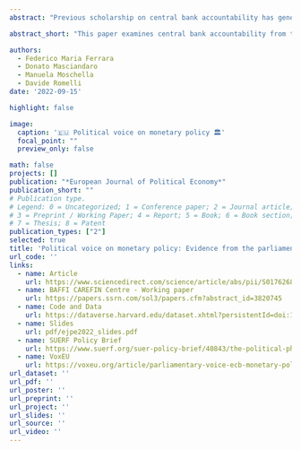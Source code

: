 ```yaml
---
abstract: "Previous scholarship on central bank accountability has generally focused on monetary authorities’ deeds and words while largely ignoring the other side of the accountability relationship, namely politicians' voice on monetary policy. This raises a fundamental question: what are central banks held accountable for by elected officials? To answer this question, we employ structural topic models on a new dataset of the Monetary Dialogues between the Members of the European Parliament (MEPs) and the President of the European Central Bank (ECB) from 1999 to 2019. Our findings are twofold. First, we uncover differences in how MEPs keep the ECB accountable for its primary, price stability objective. We show that European politicians also attempt to keep the central bank accountable for a broader set of issues that are connected with, but distinct from, the central bank’s primary goal. Second, we show that unemployment is a key explanatory variable for the political voice articulated by individual MEPs in accountability settings. In particular, higher rates of domestic unemployment lead MEPs to devote less voice on issues related to the ECB’s primary mission. These findings reveal the existence of a “political” Phillips curve reaction function, which enriches our understanding of the principal–agent accountability relationship between politicians and central bankers."

abstract_short: "This paper examines central bank accountability from the perspective of politicians' voice on monetary policy, using structural topic models on Monetary Dialogues between MEPs and the ECB President from 1999 to 2019. Findings reveal that MEPs hold the ECB accountable for issues beyond its primary price stability objective, with domestic unemployment rates significantly influencing MEPs' focus in accountability settings, suggesting a 'political' Phillips curve reaction function."

authors:
  - Federico Maria Ferrara
  - Donato Masciandaro
  - Manuela Moschella
  - Davide Romelli
date: '2022-09-15'

highlight: false

image:
  caption: '🇪🇺 Political voice on monetary policy 🏛️'
  focal_point: ""
  preview_only: false

math: false
projects: []
publication: "*European Journal of Political Economy*"
publication_short: ""
# Publication type.
# Legend: 0 = Uncategorized; 1 = Conference paper; 2 = Journal article;
# 3 = Preprint / Working Paper; 4 = Report; 5 = Book; 6 = Book section;
# 7 = Thesis; 8 = Patent
publication_types: ["2"]
selected: true
title: 'Political voice on monetary policy: Evidence from the parliamentary hearings of the European Central Bank'
url_code: ''
links:
  - name: Article
    url: https://www.sciencedirect.com/science/article/abs/pii/S0176268021001178?via%3Dihub
  - name: BAFFI CAREFIN Centre - Working paper
    url: https://papers.ssrn.com/sol3/papers.cfm?abstract_id=3820745
  - name: Code and Data
    url: https://dataverse.harvard.edu/dataset.xhtml?persistentId=doi:10.7910/DVN/PBNYL4
  - name: Slides
    url: pdf/ejpe2022_slides.pdf
  - name: SUERF Policy Brief
    url: https://www.suerf.org/suer-policy-brief/40843/the-political-phillips-curve-in-the-euro-area-parliamentary-voice-on-ecb-monetary-policy
  - name: VoxEU
    url: https://voxeu.org/article/parliamentary-voice-ecb-monetary-policy
url_dataset: ''
url_pdf: ''
url_poster: ''
url_preprint: ''
url_project: ''
url_slides: ''
url_source: ''
url_video: ''
---
```

